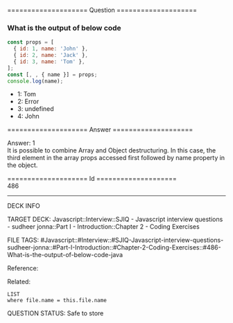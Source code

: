 ==================== Question ====================  

### What is the output of below code

```javascript
const props = [
  { id: 1, name: 'John' },
  { id: 2, name: 'Jack' },
  { id: 3, name: 'Tom' },
];
const [, , { name }] = props;
console.log(name);
```

- 1: Tom
- 2: Error
- 3: undefined
- 4: John  

==================== Answer ====================  

Answer: 1  
It is possible to combine Array and Object destructuring. In this case, the
third element in the array props accessed first followed by name property in the
object.

==================== Id ====================  
486

---

DECK INFO

TARGET DECK: Javascript::Interview::SJIQ - Javascript interview questions - sudheer jonna::Part I - Introduction::Chapter 2 - Coding Exercises

FILE TAGS: #Javascript::#Interview::#SJIQ-Javascript-interview-questions-sudheer-jonna::#Part-I-Introduction::#Chapter-2-Coding-Exercises::#486-What-is-the-output-of-below-code-java

Reference:

Related:

```dataview
LIST
where file.name = this.file.name
```

QUESTION STATUS: Safe to store
